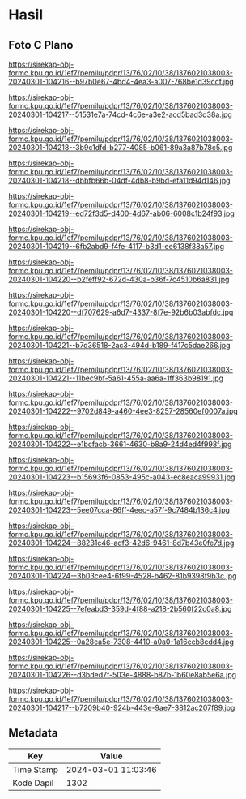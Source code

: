 # Hasil

## Foto C Plano

https://sirekap-obj-formc.kpu.go.id/1ef7/pemilu/pdpr/13/76/02/10/38/1376021038003-20240301-104216--b97b0e67-4bd4-4ea3-a007-768be1d39ccf.jpg

https://sirekap-obj-formc.kpu.go.id/1ef7/pemilu/pdpr/13/76/02/10/38/1376021038003-20240301-104217--51531e7a-74cd-4c6e-a3e2-acd5bad3d38a.jpg

https://sirekap-obj-formc.kpu.go.id/1ef7/pemilu/pdpr/13/76/02/10/38/1376021038003-20240301-104218--3b9c1dfd-b277-4085-b061-89a3a87b78c5.jpg

https://sirekap-obj-formc.kpu.go.id/1ef7/pemilu/pdpr/13/76/02/10/38/1376021038003-20240301-104218--dbbfb66b-04df-4db8-b9bd-efa11d94d146.jpg

https://sirekap-obj-formc.kpu.go.id/1ef7/pemilu/pdpr/13/76/02/10/38/1376021038003-20240301-104219--ed72f3d5-d400-4d67-ab06-6008c1b24f93.jpg

https://sirekap-obj-formc.kpu.go.id/1ef7/pemilu/pdpr/13/76/02/10/38/1376021038003-20240301-104219--6fb2abd9-f4fe-4117-b3d1-ee6138f38a57.jpg

https://sirekap-obj-formc.kpu.go.id/1ef7/pemilu/pdpr/13/76/02/10/38/1376021038003-20240301-104220--b2feff92-672d-430a-b36f-7c4510b6a831.jpg

https://sirekap-obj-formc.kpu.go.id/1ef7/pemilu/pdpr/13/76/02/10/38/1376021038003-20240301-104220--df707629-a6d7-4337-8f7e-92b6b03abfdc.jpg

https://sirekap-obj-formc.kpu.go.id/1ef7/pemilu/pdpr/13/76/02/10/38/1376021038003-20240301-104221--b7d36518-2ac3-494d-b189-f417c5dae266.jpg

https://sirekap-obj-formc.kpu.go.id/1ef7/pemilu/pdpr/13/76/02/10/38/1376021038003-20240301-104221--11bec9bf-5a61-455a-aa6a-1ff363b98191.jpg

https://sirekap-obj-formc.kpu.go.id/1ef7/pemilu/pdpr/13/76/02/10/38/1376021038003-20240301-104222--9702d849-a460-4ee3-8257-28560ef0007a.jpg

https://sirekap-obj-formc.kpu.go.id/1ef7/pemilu/pdpr/13/76/02/10/38/1376021038003-20240301-104222--e1bcfacb-3661-4630-b8a9-24d4ed4f998f.jpg

https://sirekap-obj-formc.kpu.go.id/1ef7/pemilu/pdpr/13/76/02/10/38/1376021038003-20240301-104223--b15693f6-0853-495c-a043-ec8eaca99931.jpg

https://sirekap-obj-formc.kpu.go.id/1ef7/pemilu/pdpr/13/76/02/10/38/1376021038003-20240301-104223--5ee07cca-86ff-4eec-a57f-9c7484b136c4.jpg

https://sirekap-obj-formc.kpu.go.id/1ef7/pemilu/pdpr/13/76/02/10/38/1376021038003-20240301-104224--88231c46-adf3-42d6-9461-8d7b43e0fe7d.jpg

https://sirekap-obj-formc.kpu.go.id/1ef7/pemilu/pdpr/13/76/02/10/38/1376021038003-20240301-104224--3b03cee4-6f99-4528-b462-81b9398f9b3c.jpg

https://sirekap-obj-formc.kpu.go.id/1ef7/pemilu/pdpr/13/76/02/10/38/1376021038003-20240301-104225--7efeabd3-359d-4f88-a218-2b560f22c0a8.jpg

https://sirekap-obj-formc.kpu.go.id/1ef7/pemilu/pdpr/13/76/02/10/38/1376021038003-20240301-104225--0a28ca5e-7308-4410-a0a0-1a16ccb8cdd4.jpg

https://sirekap-obj-formc.kpu.go.id/1ef7/pemilu/pdpr/13/76/02/10/38/1376021038003-20240301-104226--d3bded7f-503e-4888-b87b-1b60e8ab5e6a.jpg

https://sirekap-obj-formc.kpu.go.id/1ef7/pemilu/pdpr/13/76/02/10/38/1376021038003-20240301-104217--b7209b40-924b-443e-9ae7-3812ac207f89.jpg


## Metadata

| Key        | Value               |
| ---------- | ------------------- |
| Time Stamp | 2024-03-01 11:03:46 |
| Kode Dapil | 1302                |



